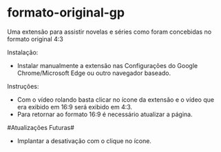 # formato-original-gp
Uma extensão para assistir novelas e séries como foram concebidas no formato original 4:3

Instalação:
- Instalar manualmente a extensão nas Configurações do Google Chrome/Microsoft Edge ou outro navegador baseado. 

Instruções:
- Com o vídeo rolando basta clicar no ícone da extensão e o vídeo que era exibido em 16:9 será exibido em 4:3.
- Para retornar ao formato 16:9 é necessário atualizar a página.


#Atualizações Futuras#
* Implantar a desativação com o clique no ícone.

